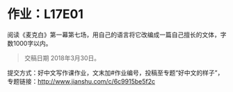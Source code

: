 # 作业：L17E01
 
阅读《麦克白》第一幕第七场，用自己的语言将它改编成一篇自己擅长的文体，字数1000字以内。

> 交稿日期 2018年3月30日。 

提交方式：好中文写作课作业，文末加#作业编号，投稿至专题“好中文的样子”，专题链接：http://www.jianshu.com/c/6c9915be5f2c 

